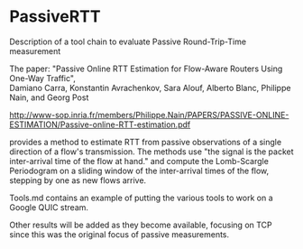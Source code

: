 # PassiveRTT
Description of a tool chain to evaluate Passive Round-Trip-Time measurement

The paper:
"Passive Online RTT Estimation
for Flow-Aware Routers Using One-Way Traffic",  
Damiano Carra, Konstantin Avrachenkov, Sara Alouf,
Alberto Blanc, Philippe Nain, and Georg Post

http://www-sop.inria.fr/members/Philippe.Nain/PAPERS/PASSIVE-ONLINE-ESTIMATION/Passive-online-RTT-estimation.pdf

provides a method to estimate RTT from passive observations of a 
single direction of a flow's transmission.  The methods use
"the signal is the packet inter-arrival time of the flow at hand."
and compute the Lomb-Scargle Periodogram on a sliding window of 
the inter-arrival times of the flow, stepping by one as new flows arrive.

Tools.md contains an example of putting the various tools to work
on a Google QUIC stream.

Other results will be added as they become available, focusing on TCP since this was the original focus of passive measurements.
